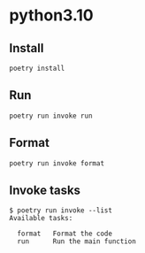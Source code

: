 # python3.10

## Install

```shellscript
poetry install
```

## Run

```shellscript
poetry run invoke run
```

## Format

```shellscript
poetry run invoke format
```

## Invoke tasks

```
$ poetry run invoke --list
Available tasks:

  format   Format the code
  run      Run the main function
```
